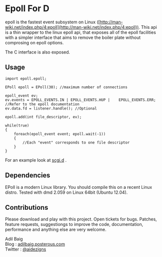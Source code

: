 Epoll For D
========

epoll is the fastest event subsystem on Linux ([http://man-wiki.net/index.php/4:epoll](http://man-wiki.net/index.php/4:epoll)). This api is a thin wrapper to the linux epoll api, that exposes all of the epoll facilities with a simpler interface that aims to remove the boiler plate without comprosing on epoll options. 

The C interface is also exposed.

## Usage
	
	import epoll.epoll;
	
	EPoll epoll = EPoll(30); //maximum number of connections

	epoll_event ev;
	ev.events = EPOLL_EVENTS.IN | EPOLL_EVENTS.HUP | 	EPOLL_EVENTS.ERR; //Refer to the epoll documentation
	ev.data.fd = listener.handle(); //Optional

	epoll.add(int file_descriptor, ev);

	while(true)
	{
		foreach(epoll_event event; epoll.wait(-1))
		{
			//Each "event" corresponds to one file descriptor
		}
	}

For an example look at [scgi.d]() .

## Dependencies
EPoll is a modern Linux library. You should compile this on a recent Linux distro. Tested with dmd 2.059 on Linux 64bit (Ubuntu 12.04).

## Contributions
Please download and play with this project. Open tickets for bugs. Patches, feature requests, suggestiongs to improve the code, documentation, performance and anything else are very welcome.

Adil Baig
<br />Blog : [adilbaig.posterous.com](http://adilbaig.posterous.com)
<br />Twitter : [@aidezigns](http://twitter.com/aidezigns)



